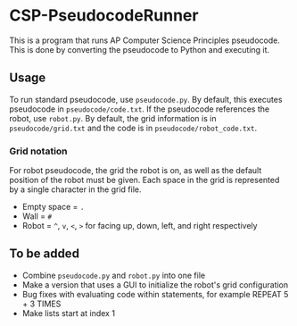 # CSP-PseudocodeRunner
This is a program that runs AP Computer Science Principles pseudocode. This is done by converting the pseudocode to Python and executing it.

## Usage
To run standard pseudocode, use `pseudocode.py`. By default, this executes pseudocode in `pseudocode/code.txt`.
If the pseudocode references the robot, use `robot.py`. By default, the grid information is in `pseudocode/grid.txt` and the code is in `pseudocode/robot_code.txt`.

### Grid notation
For robot pseudocode, the grid the robot is on, as well as the default position of the robot must be given. Each space in the grid is represented by a single character in the grid file.
* Empty space = `.`
* Wall = `#`
* Robot = `^`, `v`, `<`, `>` for facing up, down, left, and right respectively

## To be added
* Combine `pseudocode.py` and `robot.py` into one file
* Make a version that uses a GUI to initialize the robot's grid configuration
* Bug fixes with evaluating code within statements, for example REPEAT 5 + 3 TIMES
* Make lists start at index 1
